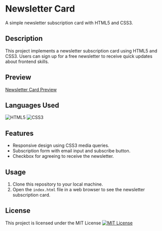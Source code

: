 # Newsletter Card
A simple newsletter subscription card with HTML5 and CSS3.

## Description

This project implements a newsletter subscription card using HTML5 and CSS3. Users can sign up for a free newsletter to receive quick updates about frontend skills.

## Preview

[Newsletter Card Preview](https://narendrakoya999.github.io/Newsletter-Card/)

## Languages Used
![HTML5](https://img.shields.io/badge/HTML5-valid-orange?style=flat&logo=html5)
![CSS3](https://img.shields.io/badge/CSS3-valid-blue?style=flat&logo=css3)

## Features

- Responsive design using CSS3 media queries.
- Subscription form with email input and subscribe button.
- Checkbox for agreeing to receive the newsletter.

## Usage

1. Clone this repository to your local machine.
2. Open the `index.html` file in a web browser to see the newsletter subscription card.

## License

This project is licensed under the MIT License [![MIT License](https://img.shields.io/badge/License-MIT-green.svg)](https://opensource.org/licenses/MIT)

